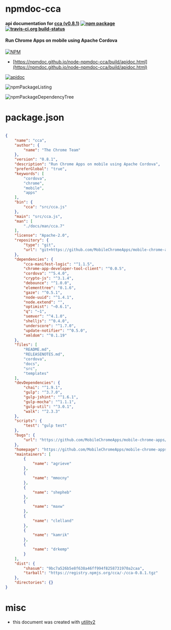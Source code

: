 # npmdoc-cca

#### api documentation for  [cca (v0.8.1)](https://github.com/MobileChromeApps/mobile-chrome-apps#readme)  [![npm package](https://img.shields.io/npm/v/npmdoc-cca.svg?style=flat-square)](https://www.npmjs.org/package/npmdoc-cca) [![travis-ci.org build-status](https://api.travis-ci.org/npmdoc/node-npmdoc-cca.svg)](https://travis-ci.org/npmdoc/node-npmdoc-cca)

#### Run Chrome Apps on mobile using Apache Cordova

[![NPM](https://nodei.co/npm/cca.png?downloads=true&downloadRank=true&stars=true)](https://www.npmjs.com/package/cca)

- [https://npmdoc.github.io/node-npmdoc-cca/build/apidoc.html](https://npmdoc.github.io/node-npmdoc-cca/build/apidoc.html)

[![apidoc](https://npmdoc.github.io/node-npmdoc-cca/build/screenCapture.buildCi.browser.%252Ftmp%252Fbuild%252Fapidoc.html.png)](https://npmdoc.github.io/node-npmdoc-cca/build/apidoc.html)

![npmPackageListing](https://npmdoc.github.io/node-npmdoc-cca/build/screenCapture.npmPackageListing.svg)

![npmPackageDependencyTree](https://npmdoc.github.io/node-npmdoc-cca/build/screenCapture.npmPackageDependencyTree.svg)



# package.json

```json

{
    "name": "cca",
    "author": {
        "name": "The Chrome Team"
    },
    "version": "0.8.1",
    "description": "Run Chrome Apps on mobile using Apache Cordova",
    "preferGlobal": "true",
    "keywords": [
        "cordova",
        "chrome",
        "mobile",
        "apps"
    ],
    "bin": {
        "cca": "src/cca.js"
    },
    "main": "src/cca.js",
    "man": [
        "./docs/man/cca.7"
    ],
    "license": "Apache-2.0",
    "repository": {
        "type": "git",
        "url": "git+https://github.com/MobileChromeApps/mobile-chrome-apps.git"
    },
    "dependencies": {
        "cca-manifest-logic": "^1.1.5",
        "chrome-app-developer-tool-client": "^0.0.5",
        "cordova": "^5.4.0",
        "crypto-js": "^3.1.4",
        "debounce": "^1.0.0",
        "elementtree": "0.1.6",
        "gaze": "^0.5.1",
        "node-uuid": "^1.4.1",
        "node.extend": "",
        "optimist": "~0.6.1",
        "q": "~1",
        "semver": "^4.1.0",
        "shelljs": "^0.4.0",
        "underscore": "^1.7.0",
        "update-notifier": "^0.5.0",
        "xmldom": "^0.1.19"
    },
    "files": [
        "README.md",
        "RELEASENOTES.md",
        "cordova",
        "docs",
        "src",
        "templates"
    ],
    "devDependencies": {
        "chai": "^1.9.1",
        "gulp": "^3.7.0",
        "gulp-jshint": "^1.6.1",
        "gulp-mocha": "^1.1.1",
        "gulp-util": "^3.0.1",
        "walk": "^2.3.3"
    },
    "scripts": {
        "test": "gulp test"
    },
    "bugs": {
        "url": "https://github.com/MobileChromeApps/mobile-chrome-apps/issues"
    },
    "homepage": "https://github.com/MobileChromeApps/mobile-chrome-apps#readme",
    "maintainers": [
        {
            "name": "agrieve"
        },
        {
            "name": "mmocny"
        },
        {
            "name": "shepheb"
        },
        {
            "name": "maxw"
        },
        {
            "name": "clelland"
        },
        {
            "name": "kamrik"
        },
        {
            "name": "drkemp"
        }
    ],
    "dist": {
        "shasum": "9bc7a526b5e8f638a46ff994f8258731970a2caa",
        "tarball": "https://registry.npmjs.org/cca/-/cca-0.8.1.tgz"
    },
    "directories": {}
}
```



# misc
- this document was created with [utility2](https://github.com/kaizhu256/node-utility2)
